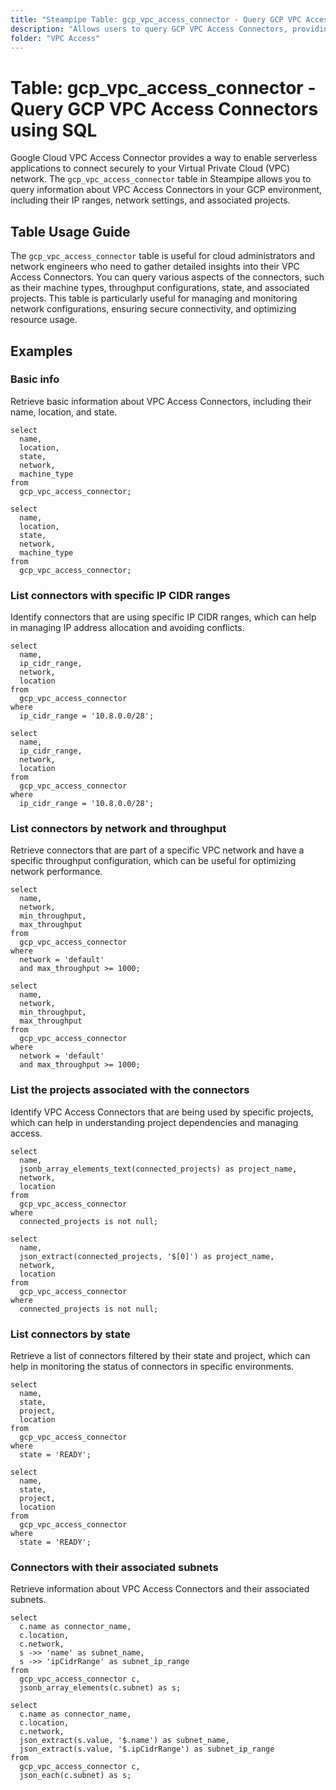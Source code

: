 ```yaml
---
title: "Steampipe Table: gcp_vpc_access_connector - Query GCP VPC Access Connectors using SQL"
description: "Allows users to query GCP VPC Access Connectors, providing detailed information on connector configurations, associated projects, and network settings."
folder: "VPC Access"
---
```


# Table: gcp_vpc_access_connector - Query GCP VPC Access Connectors using SQL

Google Cloud VPC Access Connector provides a way to enable serverless applications to connect securely to your Virtual Private Cloud (VPC) network. The `gcp_vpc_access_connector` table in Steampipe allows you to query information about VPC Access Connectors in your GCP environment, including their IP ranges, network settings, and associated projects.

## Table Usage Guide

The `gcp_vpc_access_connector` table is useful for cloud administrators and network engineers who need to gather detailed insights into their VPC Access Connectors. You can query various aspects of the connectors, such as their machine types, throughput configurations, state, and associated projects. This table is particularly useful for managing and monitoring network configurations, ensuring secure connectivity, and optimizing resource usage.

## Examples

### Basic info
Retrieve basic information about VPC Access Connectors, including their name, location, and state.

```sql+postgres
select
  name,
  location,
  state,
  network,
  machine_type
from
  gcp_vpc_access_connector;
```

```sql+sqlite
select
  name,
  location,
  state,
  network,
  machine_type
from
  gcp_vpc_access_connector;
```

### List connectors with specific IP CIDR ranges
Identify connectors that are using specific IP CIDR ranges, which can help in managing IP address allocation and avoiding conflicts.

```sql+postgres
select
  name,
  ip_cidr_range,
  network,
  location
from
  gcp_vpc_access_connector
where
  ip_cidr_range = '10.8.0.0/28';
```

```sql+sqlite
select
  name,
  ip_cidr_range,
  network,
  location
from
  gcp_vpc_access_connector
where
  ip_cidr_range = '10.8.0.0/28';
```

### List connectors by network and throughput
Retrieve connectors that are part of a specific VPC network and have a specific throughput configuration, which can be useful for optimizing network performance.

```sql+postgres
select
  name,
  network,
  min_throughput,
  max_throughput
from
  gcp_vpc_access_connector
where
  network = 'default'
  and max_throughput >= 1000;
```

```sql+sqlite
select
  name,
  network,
  min_throughput,
  max_throughput
from
  gcp_vpc_access_connector
where
  network = 'default'
  and max_throughput >= 1000;
```

### List the projects associated with the connectors
Identify VPC Access Connectors that are being used by specific projects, which can help in understanding project dependencies and managing access.

```sql+postgres
select
  name,
  jsonb_array_elements_text(connected_projects) as project_name,
  network,
  location
from
  gcp_vpc_access_connector
where
  connected_projects is not null;
```

```sql+sqlite
select
  name,
  json_extract(connected_projects, '$[0]') as project_name,
  network,
  location
from
  gcp_vpc_access_connector
where
  connected_projects is not null;
```

### List connectors by state
Retrieve a list of connectors filtered by their state and project, which can help in monitoring the status of connectors in specific environments.

```sql+postgres
select
  name,
  state,
  project,
  location
from
  gcp_vpc_access_connector
where
  state = 'READY';
```

```sql+sqlite
select
  name,
  state,
  project,
  location
from
  gcp_vpc_access_connector
where
  state = 'READY';
```

### Connectors with their associated subnets
Retrieve information about VPC Access Connectors and their associated subnets.

```sql+postgres
select
  c.name as connector_name,
  c.location,
  c.network,
  s ->> 'name' as subnet_name,
  s ->> 'ipCidrRange' as subnet_ip_range
from
  gcp_vpc_access_connector c,
  jsonb_array_elements(c.subnet) as s;
```

```sql+sqlite
select
  c.name as connector_name,
  c.location,
  c.network,
  json_extract(s.value, '$.name') as subnet_name,
  json_extract(s.value, '$.ipCidrRange') as subnet_ip_range
from
  gcp_vpc_access_connector c,
  json_each(c.subnet) as s;
```
